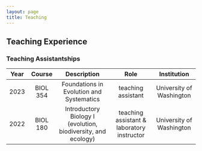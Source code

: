 ```yaml
---
layout: page
title: Teaching
---
```


## Teaching Experience

### Teaching Assistantships

|     Year    |     Course    |     Description    |     Role    | Institution |
|:-------------:|:--------------:|:--------------:|:----------------:|:----------------:|
| 2023 |	BIOL 354 | Foundations in Evolution and Systematics | teaching assistant | University of Washington |
| 2022 | BIOL 180 | Introductory Biology I (evolution, biodiversity, and ecology) | teaching assistant & laboratory instructor | University of Washington |
